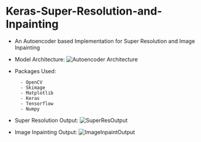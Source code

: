 # Keras-Super-Resolution-and-Inpainting
- An Autoencoder based Implementation for Super Resolution and Image Inpainting

- Model Architecture:
![Autoencoder Architecture](https://github.com/Shanks0465/Keras-Super-Resolution-and-Inpainting/blob/master/images/superres_model_plot.png)

- Packages Used:

        - OpenCV
        - Skimage
        - Matplotlib
        - Keras
        - Tensorflow
        - Numpy

- Super Resolution Output:
![SuperResOutput](https://github.com/Shanks0465/Keras-Super-Resolution-and-Inpainting/blob/master/images/SuperResOutput.PNG)

- Image Inpainting Output:
![ImageInpaintOutput](https://github.com/Shanks0465/Keras-Super-Resolution-and-Inpainting/blob/master/images/ImageInpaintOutput.PNG)
